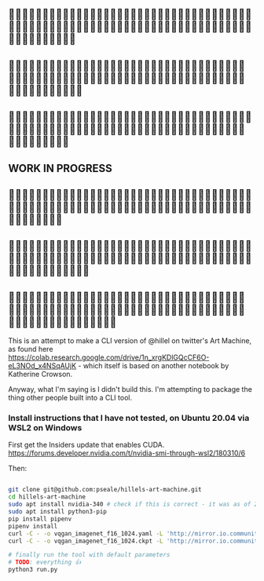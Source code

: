 ﻿
## 👷👩‍🏭👷👷👩‍🏭👨‍🏭👷👩‍🏭👨‍🏭👷👨‍🏭👨‍🏭👷👷👨‍🏭👨‍🏭👨‍🏭👩‍🏭👷👷👷👷👨‍🏭👷👷👨‍🏭👷👨‍🏭👨‍🏭👩‍🏭👨‍🏭👷👩‍🏭👷👨‍🏭👨‍🏭👷👨‍🏭👨‍🏭👩‍🏭👨‍🏭👩‍🏭👨‍🏭👩‍🏭👷👨‍🏭👩‍🏭👩‍🏭👩‍🏭👨‍🏭
## 👷👨‍🏭👨‍🏭👩‍🏭👨‍🏭👷👷👷👩‍🏭👨‍🏭👷👷👷👩‍🏭👩‍🏭👩‍🏭👨‍🏭👩‍🏭👨‍🏭👷👨‍🏭👷👨‍🏭👷👨‍🏭👩‍🏭👩‍🏭👩‍🏭👩‍🏭👨‍🏭👩‍🏭👷👷👨‍🏭👩‍🏭👨‍🏭👨‍🏭👷👷👨‍🏭👩‍🏭👷👷👨‍🏭👷👨‍🏭👨‍🏭👷👨‍🏭👷
## 👨‍🏭👷👷👷👷👨‍🏭👷👩‍🏭👨‍🏭👨‍🏭👨‍🏭👩‍🏭👨‍🏭👩‍🏭👨‍🏭👨‍🏭👨‍🏭👷👨‍🏭👨‍🏭👩‍🏭👨‍🏭👨‍🏭👷👩‍🏭👩‍🏭👷👨‍🏭👷👷👷👩‍🏭👷👩‍🏭👷👷👨‍🏭👷👷👨‍🏭👷👨‍🏭👷👷👩‍🏭👩‍🏭👷👩‍🏭👨‍🏭👩‍🏭
## WORK IN PROGRESS
## 👩‍🏭👷👷👨‍🏭👷👩‍🏭👩‍🏭👷👩‍🏭👷👩‍🏭👨‍🏭👩‍🏭👨‍🏭👨‍🏭👩‍🏭👷👩‍🏭👩‍🏭👩‍🏭👷👷👩‍🏭👩‍🏭👷👷👩‍🏭👷👨‍🏭👩‍🏭👷👨‍🏭👨‍🏭👷👨‍🏭👨‍🏭👩‍🏭👷👩‍🏭👷👷👩‍🏭👨‍🏭👷👷👷👩‍🏭👷👨‍🏭👨‍🏭
## 👨‍🏭👷👷👩‍🏭👨‍🏭👨‍🏭👨‍🏭👷👨‍🏭👷👨‍🏭👨‍🏭👨‍🏭👷👩‍🏭👨‍🏭👷👨‍🏭👷👷👨‍🏭👨‍🏭👩‍🏭👨‍🏭👩‍🏭👨‍🏭👨‍🏭👩‍🏭👩‍🏭👩‍🏭👨‍🏭👨‍🏭👷👷👷👨‍🏭👨‍🏭👷👩‍🏭👩‍🏭👩‍🏭👩‍🏭👨‍🏭👷👷👨‍🏭👷👩‍🏭👩‍🏭👷
## 👷👨‍🏭👩‍🏭👷👷👩‍🏭👩‍🏭👨‍🏭👨‍🏭👩‍🏭👩‍🏭👷👷👩‍🏭👷👷👨‍🏭👨‍🏭👨‍🏭👩‍🏭👷👷👩‍🏭👨‍🏭👷👨‍🏭👨‍🏭👩‍🏭👨‍🏭👩‍🏭👷👨‍🏭👨‍🏭👩‍🏭👨‍🏭👷👨‍🏭👩‍🏭👩‍🏭👨‍🏭👩‍🏭👩‍🏭👨‍🏭👩‍🏭👩‍🏭👩‍🏭👷👷👨‍🏭👨‍🏭

This is an attempt to make a CLI version of @hillel on twitter's Art Machine, as found here https://colab.research.google.com/drive/1n_xrgKDlGQcCF6O-eL3NOd_x4NSqAUjK - which itself is based on another notebook by Katherine Crowson.

Anyway, what I'm saying is I didn't build this. I'm attempting to package the thing other people built into a CLI tool.

### Install instructions that I have not tested, on Ubuntu 20.04 via WSL2 on Windows

First get the Insiders update that enables CUDA. https://forums.developer.nvidia.com/t/nvidia-smi-through-wsl2/180310/6

Then:

``` bash

git clone git@github.com:pseale/hillels-art-machine.git
cd hillels-art-machine
sudo apt install nvidia-340 # check if this is correct - it was as of 2021-08-16
sudo apt install python3-pip
pip install pipenv
pipenv install
curl -C - -o vqgan_imagenet_f16_1024.yaml -L 'http://mirror.io.community/blob/vqgan/vqgan_imagenet_f16_1024.yaml'
curl -C - -o vqgan_imagenet_f16_1024.ckpt -L 'http://mirror.io.community/blob/vqgan/vqgan_imagenet_f16_1024.ckpt'

# finally run the tool with default parameters
# TODO: everything 👍
python3 run.py
```